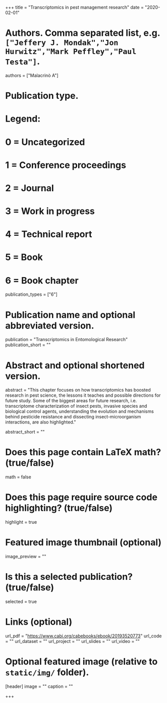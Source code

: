 +++
title = "Transcriptomics in pest management research"
date = "2020-02-01"

# Authors. Comma separated list, e.g. `["Jeffery J. Mondak","Jon Hurwitz","Mark Peffley","Paul Testa"]`.
authors = ["Malacrinò A"]

# Publication type.
# Legend:
# 0 = Uncategorized
# 1 = Conference proceedings
# 2 = Journal
# 3 = Work in progress
# 4 = Technical report
# 5 = Book
# 6 = Book chapter
publication_types = ["6"]

# Publication name and optional abbreviated version.
publication = "Transcriptomics in Entomological Research"
publication_short = ""

# Abstract and optional shortened version.
abstract = "This chapter focuses on how transcriptomics has boosted research in pest science, the lessons it teaches and possible directions for future study. Some of the biggest areas for future research, i.e. transcriptome characterization of insect pests, invasive species and biological control agents, understanding the evolution and mechanisms behind pesticide resistance and dissecting insect-microorganism interactions, are also highlighted."

abstract_short = ""

# Does this page contain LaTeX math? (true/false)
math = false

# Does this page require source code highlighting? (true/false)
highlight = true

# Featured image thumbnail (optional)
image_preview = ""

# Is this a selected publication? (true/false)
selected = true

# Links (optional)
url_pdf = "https://www.cabi.org/cabebooks/ebook/20193520773"
url_code = ""
url_dataset = ""
url_project = ""
url_slides = ""
url_video = ""

# Optional featured image (relative to `static/img/` folder).
[header]
image = ""
caption = ""

+++
